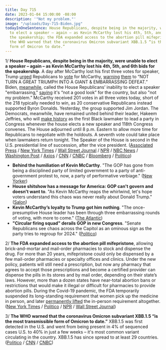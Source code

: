 ```yaml
---
title: Day 715
date: 2023-01-04 15:00:00 -08:00
description: '"Not my problem."'
image: "/uploads/Day-715-Biden.jpg"
todayInOneSentence: House Republicans, despite being in the majority, were unable
  to elect a speaker – again – as Kevin McCarthy lost his 4th, 5th, and 6th bids for
  the speakership; the FDA expanded access to the abortion pill mifepristone; and
  the WHO warned that the coronavirus Omicron subvariant XBB.1.5 “is the most transmissible
  form of Omicron to date.”
---
```


1/ **House Republicans, despite being in the majority, were unable to elect a speaker – again – as Kevin McCarthy lost his 4th, 5th, and 6th bids for the speakership**. A day after McCarthy lost his first three votes for speaker, Trump [urged](https://www.washingtonpost.com/politics/2023/01/04/trump-mccarthy-republicans-speaker/) Republicans to [vote](https://www.nbcnews.com/politics/donald-trump/trump-doubles-support-kevin-mccarthy-house-speaker-rcna64203) for McCarthy, [warning](https://www.politico.com/news/2023/01/04/trump-endorses-mccarthy-speaker-house-00076298) [them](https://www.nytimes.com/2023/01/04/us/politics/trump-mccarthy-house-speaker.html) to “NOT TURN A GREAT TRIUMPH INTO A GIANT & EMBARRASSING DEFEAT.” Biden, [meanwhile](https://www.politico.com/news/2023/01/04/biden-house-speakership-00076322), called the House Republicans’ inability to elect a speaker "embarrassing," [saying](https://apnews.com/article/biden-politics-united-states-government-kevin-mccarthy-mitch-mcconnell-803c69c18e6b203a6cb70eb4c11a5992) it's “not a good look” for the country, but also "not my problem." McCarthy received 201 votes in all three votes today, short of the 218 typically needed to win, as 20 conservative Republicans instead supported Byron Donalds. Yesterday, the group supported Jim Jordan. The Democrats, meanwhile, have remained united behind their leader, Hakeem Jeffries, who will [make history](https://www.cnn.com/2023/01/04/politics/hakeem-jeffries-history-first-black-party-leader/index.html) as the first Black lawmaker to lead a party in Congress whenever the house elects a new speaker and 118th Congress convenes.  The House adjourned until 8 p.m. Eastern to allow more time for Republicans to negotiate with the holdouts. A seventh vote could take place when lawmakers return tonight. The Speaker of the House is second in the U.S. presidential line of succession, after the vice president. ([Associated Press](https://apnews.com/article/house-speaker-vote-updates-669e23dc963da9579ab10e4b3da78911) / [New York Times](https://www.nytimes.com/live/2023/01/04/us/house-speaker-vote) / [Wall Street Journal](https://www.wsj.com/livecoverage/kevin-mccarthy-house-speaker-vote-santos?mod=breakingnews) / [NPR](https://www.npr.org/live-updates/kevin-mccarthy-republican-house-speaker-trump) / [NBC News](https://www.nbcnews.com/politics/congress/live-blog/kevin-mccarthy-house-speaker-vote-live-updates-day-two-rcna64153) / [Washington Post](https://www.washingtonpost.com/politics/2023/01/04/house-speaker-vote-live-updates-kevin-mccarthy/) / [Axios](https://www.axios.com/2023/01/04/house-speaker-vote-kevin-mccarthy) / [CNN](https://www.cnn.com/politics/live-news/house-speaker-leadership-vote-1-4-23/index.html) / [CNBC](https://www.cnbc.com/2023/01/04/house-speaker-election-goes-to-second-day-as-kevin-mccarthy-seeks-deal.html) / [Bloomberg](https://www.bloomberg.com/news/articles/2023-01-04/mccarthy-again-blocked-in-bid-to-become-speaker-amid-gop-turmoil?srnd=premium&sref=MIBMEEoj) / [Politico](https://www.politico.com/news/2023/01/04/house-gop-enters-second-day-of-speaker-vote-with-no-plan-00076301))

* **Behind the humiliation of Kevin McCarthy**. "The GOP has gone from being a disciplined party of limited government to a party of anti-government protest to, now, a party of performative verbiage." ([New Yorker](https://www.newyorker.com/news/our-columnists/behind-the-humiliation-of-kevin-mccarthy))
* **House shitshow has a message for America: GOP can't govern and doesn't want to**. "As Kevin McCarthy reaps the whirlwind, let's hope voters understand this chaos was never really about Donald Trump." ([Salon](https://www.salon.com/2023/01/04/shshow-has-a-message-for-america-cant-govern-and-doesnt-want-to/))
* **Kevin McCarthy’s loyalty to Trump got him nothing**. "The once-presumptive House leader has been through three embarrassing rounds of voting, with more to come." ([The Atlantic](https://www.theatlantic.com/ideas/archive/2023/01/kevin-mccarthy-trump-house-speaker-congress/672630/))
* **"Circular firing squad" derails GOP in new Congress**. "Senate Republicans see chaos across the Capitol as an ominous sign as the party tries to regroup for 2024." ([Politico](https://www.politico.com/news/2023/01/04/gop-leadership-congress-mccarthy-mcconnell-00076211))

2/ **The FDA expanded access to the abortion pill mifepristone**, allowing brick-and-mortar and mail-order pharmacies to stock and dispense the drug. For more than 20 years, mifepristone could only be dispensed by a few mail-order pharmacies or specialty offices and clinics. Under the new policy, patients will still need a prescription, but now any pharmacy that agrees to accept those prescriptions and become a certified provider can dispense the pills in its stores and by mail order, depending on their state’s laws. However, more than a dozen states have near-total abortion bans or restrictions that would make it illegal or difficult for pharmacies to provide abortion pills. During the Covid-19 pandemic, the FDA temporarily suspended its long-standing requirement that women pick up the medicine in person, and later [permanently lifted](https://whatthefuckjusthappenedtoday.com/2021/12/17/day-332/#6-the-fda-permanently-lifted-major-r) the in-person requirement altogether. ([New York Times](https://www.nytimes.com/2023/01/03/health/abortion-pill-cvs-walgreens-pharmacies.html) / [Politico](https://www.politico.com/news/2023/01/03/fda-access-abortion-pills-00076214) / [NPR](https://www.npr.org/2023/01/03/1146860433/the-fda-finalizes-rule-expanding-the-availability-of-abortion-pills) / [Wall Street Journal](https://www.wsj.com/articles/abortion-pills-to-be-available-more-widely-under-new-fda-rules-11672789765?mod=politics_lead_pos5))

3/ **The WHO warned that the coronavirus Omicron subvariant XBB.1.5 “is the most transmissible form of Omicron to date.”** XBB.1.5 was first detected in the U.S. and went from being present in 4% of sequenced cases U.S. to 40% in just a few weeks – it's most common variant circulating in the country. XBB.1.5 has since spread to at least 29 countries. ([Politico](https://www.politico.com/news/2023/01/04/new-covid-strain-xbb-00076320) / [CNN](https://www.cnn.com/2023/01/04/health/public-health-concerned-xbb/index.html) / [CNBC](https://www.cnbc.com/2023/01/04/xbbpoint1point5-omicron-subvariant-is-the-most-transmissible-version-of-covid-yet-who-says.html))
